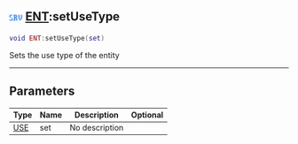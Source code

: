 ## <img src="../../.gitbook/assets/server.png" width="24" height=24 /> [ENT](https://iaswiki.rawr.dev/readme/ent):setUseType

```lua
void ENT:setUseType(set)
```

Sets the use type of the entity

------
## Parameters

| Type   | Name | Description | Optional |
| ------ | ---- | ----------- | -------: |
| [USE](https://iaswiki.rawr.dev/readme/use) | set | No description |  |

